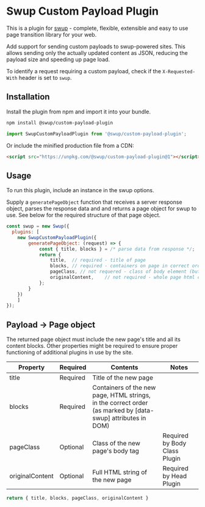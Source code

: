 # Swup Custom Payload Plugin

<!-- swup-docs-ignore-start -->
This is a plugin for [swup](https://swup.js.org/) - complete, flexible, extensible and easy to use page transition library for your web.
<!-- swup-docs-ignore-end -->

Add support for sending custom payloads to swup-powered sites. This allows
sending only the actually updated content as JSON, reducing the payload size and
speeding up page load.

To identify a request requiring a custom payload, check if the
`X-Requested-With` header is set to `swup`.

## Installation

Install the plugin from npm and import it into your bundle.

```bash
npm install @swup/custom-payload-plugin
```

```js
import SwupCustomPayloadPlugin from '@swup/custom-payload-plugin';
```

Or include the minified production file from a CDN:

```html
<script src="https://unpkg.com/@swup/custom-payload-plugin@1"></script>
```

## Usage

To run this plugin, include an instance in the swup options.

Supply a `generatePageObject` function that receives a server response object,
parses the response data and and returns a page object for swup to use.
See below for the required structure of that page object.

```javascript
const swup = new Swup({
  plugins: [
    new SwupCustomPayloadPlugin({
        generatePageObject: (request) => {
            const { title, blocks } = /* parse data from response */;
            return {
                title,  // required - title of page
                blocks, // required - containers on page in correct order (as marked by [data-swup] attributes in DOM)
                pageClass, // not requered - class of body element (but might be required by some plugin like Body Class plugin)
                originalContent,    // not required - whole page html content (but might be required by some plugin)
            };
        }
    })
    ]
});
```

## Payload → Page object

The returned page object must include the new page's title and all its content
blocks. Other properties might be required to ensure proper functioning of
additional plugins in use by the site.

|    Property     | Required |                                                  Contents                                                   |             Notes             |
| --------------- | -------- | ----------------------------------------------------------------------------------------------------------- | ----------------------------- |
| title           | Required | Title of the new page                                                                                       |                               |
| blocks          | Required | Containers of the new page, HTML strings, in the correct order (as marked by [data-swup] attributes in DOM) |                               |
| pageClass       | Optional | Class of the new page's body tag                                                                            | Required by Body Class Plugin |
| originalContent | Optional | Full HTML string of the new page                                                                            | Required by Head Plugin       |

```js
return { title, blocks, pageClass, originalContent }
```
